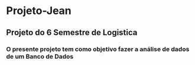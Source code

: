 # Projeto-Jean
## Projeto do 6 Semestre de Logistica

### O presente projeto tem como objetivo fazer a análise de dados de um Banco de Dados
